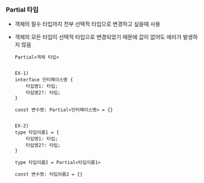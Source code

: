 ### Partial 타입
- 객체의 필수 타입까지 전부 선택적 타입으로 변경하고 싶을때 사용
- 객체의 모든 타입이 선택적 타입으로 변경되었기 때문에 값이 없어도 에러가 발생하지 않음

    ~~~
    Partial<객체 타입>
  
  
    EX-1)
    interface 인터페이스명 {
        타입명1: 타입;
        타입명2?: 타입;
    }
  
    const 변수명: Partial<인터페이스명> = {}
  
  
    EX-2)
    type 타입이름1 = {
        타입명1: 타입;
        타입명2?: 타입; 
    }
  
    type 타입이름2 = Partial<타입이름1>
  
    const 변수명: 타입이름2 = {}
    ~~~